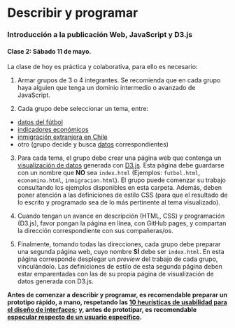 # Describir y programar

### Introducción a la publicación Web, JavaScript y D3.js

#### Clase 2: Sábado 11 de mayo.

La clase de hoy es práctica y colaborativa, para ello es necesario:

1. Armar grupos de 3 o 4 integrantes. Se recomienda que en cada grupo haya alguien que tenga un dominio intermedio o avanzado de JavaScript.

2. Cada grupo debe seleccionar un tema, entre: 

- [datos del fútbol](https://profesorfaco.github.io/describir-programar/sabbath/futbol.html)
- [indicadores económicos](https://profesorfaco.github.io/describir-programar/sabbath/economia.html)
- [inmigración extranjera en Chile](https://profesorfaco.github.io/describir-programar/sabbath/inmigracion.html)
- otro (grupo decide y busca [datos](https://www.gapminder.org/data/) correspondientes)

3. Para cada tema, el grupo debe crear una página web que contenga un [visualización de datos](http://www.visual-literacy.org/periodic_table/periodic_table.html) generada con [D3.js](https://d3js.org/). Esta página debe guardarse con un nombre que **NO** sea `index.html` (Ejemplos: `futbol.html`, `economina.html`, `inmigracion.html`). El grupo puede comenzar su trabajo consultando los ejemplos disponibles en esta carpeta. Además, deben poner atención a las definiciones de estilo CSS (para que el resultado de lo escrito y programado sea de lo más pertinente al tema visualizado).

4. Cuando tengan un avance en descripción (HTML, CSS) y programación (D3.js), favor pongan la página en línea, con GitHub pages, y compartan la dirección correspondiente con sus compañeras/os.

5. Finalmente, tomando todas las direcciones, cada grupo debe preparar una segunda página web, cuyo nombre **SÍ** debe ser `index.html`. En esta página corresponde desplegar un *preview* del trabajo de cada grupo, vinculándolo. Las definiciones de estilo de esta segunda página deben estar emparentadas con las de su propia página de visualización de datos generada con D3.js.

**Antes de comenzar a describir y programar, es recomendable preparar un prototipo rápido, a mano, respetando las [10 heurísticas de usabilidad para el diseño de interfaces](https://www.nngroup.com/articles/ten-usability-heuristics/); y, antes de prototipar, es recomendable [especular respecto de un usuario específico](https://uxmag.com/articles/using-proto-personas-for-executive-alignment).**
